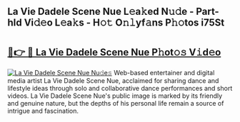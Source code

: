 ## La Vie Dadele Scene Nue L𝚎a𝚔ed N𝚞𝚍e - Part-hId Vi𝚍𝚎o L𝚎a𝚔s - H𝚘𝚝 O𝚗𝚕yf𝚊ns P𝚑𝚘tos i75St

# <h2><a href="http://kfcf67j.oniu.top/?m=La+Vie+Dadele+Scene+Nue">🔗👉 🔴 La Vie Dadele Scene Nue P𝚑ot𝚘𝚜 V𝚒d𝚎o</a></h2>

[![La Vie Dadele Scene Nue Nu𝚍e𝚜](https://i.imgur.com/0qMVB7G.gif)](http://kfcf67j.oniu.top/?m=La+Vie+Dadele+Scene+Nue)
Web-based entertainer and digital media artist La Vie Dadele Scene Nue, acclaimed for sharing dance and lifestyle ideas through solo and collaborative dance performances and short videos. La Vie Dadele Scene Nue's public image is marked by its friendly and genuine nature, but the depths of his personal life remain a source of intrigue and fascination.  
